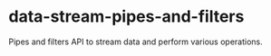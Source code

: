 # data-stream-pipes-and-filters
Pipes and filters API to stream data and perform various operations.
